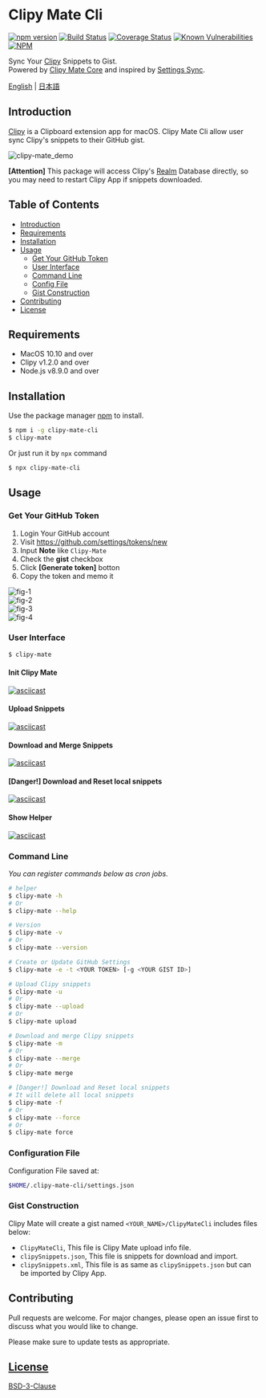 # Clipy Mate Cli
[![npm version](https://badge.fury.io/js/clipy-mate-cli.svg)](https://badge.fury.io/js/clipy-mate-cli)
[![Build Status](https://travis-ci.org/jerrywdlee/clipy-mate-cli.svg?branch=master)](https://travis-ci.org/jerrywdlee/clipy-mate-cli)
[![Coverage Status](https://coveralls.io/repos/github/jerrywdlee/clipy-mate-cli/badge.svg?branch=add-test)](https://coveralls.io/github/jerrywdlee/clipy-mate-cli?branch=add-test)
[![Known Vulnerabilities](https://snyk.io//test/github/jerrywdlee/clipy-mate-cli/badge.svg?targetFile=package.json)](https://snyk.io//test/github/jerrywdlee/clipy-mate-cli?targetFile=package.json)
[![NPM](https://img.shields.io/npm/l/clipy-mate-cli)](https://www.npmjs.com/package/clipy-mate-cli)

Sync Your [Clipy](https://clipy-app.com/) Snippets to Gist.  
Powered by [Clipy Mate Core](https://github.com/jerrywdlee/clipy-mate-core) and inspired by [Settings Sync](https://github.com/shanalikhan/code-settings-sync).

[English](./README.md) | [日本語](https://qiita.com/jerrywdlee/items/64690fba33ec91a6de0c)

## Introduction
[Clipy](https://github.com/Clipy/Clipy) is a Clipboard extension app for macOS. Clipy Mate Cli allow user sync Clipy's snippets to their GitHub gist.  

![clipy-mate_demo](./images/clipy-mate_demo.gif)  

**[Attention]** This package will access Clipy's [Realm](https://realm.io/) Database directly, so you may need to restart Clipy App if snippets downloaded.

## Table of Contents
- [Introduction](#introduction)
- [Requirements](#requirements)
- [Installation](#installation)
- [Usage](#usage)
  - [Get Your GitHub Token](#get-your-git-hub-token)
  - [User Interface](#user-interface)
  - [Command Line](#command-line)
  - [Config File](#configuration-file)
  - [Gist Construction](#gist-construction)
- [Contributing](#contributing)
- [License](#license)


## Requirements
- MacOS 10.10 and over
- Clipy v1.2.0 and over
- Node.js v8.9.0 and over

## Installation

Use the package manager [npm](https://www.npmjs.com/) to install.

```bash
$ npm i -g clipy-mate-cli
$ clipy-mate
```

Or just run it by `npx` command

```bash
$ npx clipy-mate-cli
```

## Usage
### Get Your GitHub Token
1. Login Your GitHub account
2. Visit https://github.com/settings/tokens/new
3. Input **Note** like `Clipy-Mate`
4. Check the **gist** checkbox
5. Click **[Generate token]** botton
6. Copy the token and memo it

![fig-1](./images/fig-1.png)  
![fig-2](./images/fig-2.png)  
![fig-3](./images/fig-3.png)  
![fig-4](./images/fig-4.png)  

### User Interface

```sh
$ clipy-mate
```

#### Init Clipy Mate
[![asciicast](https://asciinema.org/a/IOy5n18cEipHVcaye6ocrR1dt.svg)](https://asciinema.org/a/IOy5n18cEipHVcaye6ocrR1dt)

#### Upload Snippets
[![asciicast](https://asciinema.org/a/iHafYV2T778U2NpWrrFgoMJa4.svg)](https://asciinema.org/a/iHafYV2T778U2NpWrrFgoMJa4)

#### Download and Merge Snippets
[![asciicast](https://asciinema.org/a/EH7s2Jck0VHgtDbeZKFptFz2H.svg)](https://asciinema.org/a/EH7s2Jck0VHgtDbeZKFptFz2H)

#### [Danger!] Download and Reset local snippets
[![asciicast](https://asciinema.org/a/ryK1bbxkQgvEsbQfwVq2cWQts.svg)](https://asciinema.org/a/ryK1bbxkQgvEsbQfwVq2cWQts)

#### Show Helper
[![asciicast](https://asciinema.org/a/4TJqdS2lHkT6Po6Pm3lpntGTY.svg)](https://asciinema.org/a/4TJqdS2lHkT6Po6Pm3lpntGTY)

### Command Line
*You can register commands below as cron jobs.*

```sh
# helper
$ clipy-mate -h
# Or
$ clipy-mate --help

# Version
$ clipy-mate -v
# Or
$ clipy-mate --version

# Create or Update GitHub Settings
$ clipy-mate -e -t <YOUR TOKEN> [-g <YOUR GIST ID>]

# Upload Clipy snippets
$ clipy-mate -u
# Or
$ clipy-mate --upload
# Or
$ clipy-mate upload

# Download and merge Clipy snippets
$ clipy-mate -m
# Or
$ clipy-mate --merge
# Or
$ clipy-mate merge

# [Danger!] Download and Reset local snippets
# It will delete all local snippets
$ clipy-mate -f
# Or
$ clipy-mate --force
# Or
$ clipy-mate force
```

### Configuration File

Configuration File saved at:

```sh
$HOME/.clipy-mate-cli/settings.json
```

### Gist Construction
Clipy Mate will create a gist named `<YOUR_NAME>/ClipyMateCli` includes files below:  

- `ClipyMateCli`, This file is Clipy Mate upload info file.
- `clipySnippets.json`, This file is snippets for download and import.
- `clipySnippets.xml`, This file is as same as `clipySnippets.json` but can be imported by Clipy App.


## Contributing
Pull requests are welcome. For major changes, please open an issue first to discuss what you would like to change.

Please make sure to update tests as appropriate.

## [License](./LICENSE)
[BSD-3-Clause](https://opensource.org/licenses/BSD-3-Clause)
